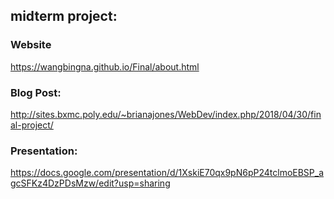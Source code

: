 ## midterm project:
### Website
https://wangbingna.github.io/Final/about.html
### Blog Post:
http://sites.bxmc.poly.edu/~brianajones/WebDev/index.php/2018/04/30/final-project/
### Presentation:
https://docs.google.com/presentation/d/1XskiE70qx9pN6pP24tclmoEBSP_agcSFKz4DzPDsMzw/edit?usp=sharing